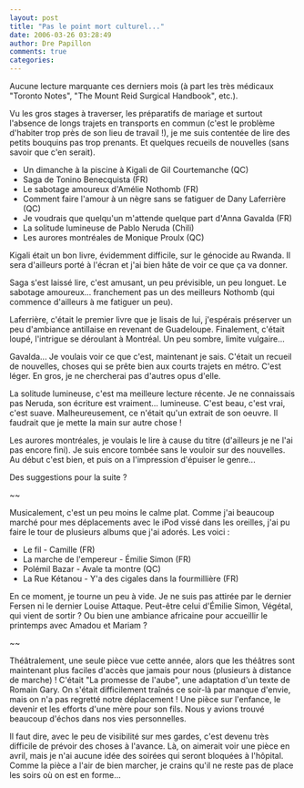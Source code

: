```yaml
---
layout: post
title: "Pas le point mort culturel..."
date: 2006-03-26 03:28:49
author: Dre Papillon
comments: true
categories: 
---
```



Aucune lecture marquante ces derniers mois (à part les très médicaux "Toronto Notes", "The Mount Reid Surgical Handbook", etc.).

Vu les gros stages à traverser, les préparatifs de mariage et surtout l'absence de longs trajets en transports en commun (c'est le problème d'habiter trop près de son lieu de travail !), je me suis contentée de lire des petits bouquins pas trop prenants.  Et quelques recueils de nouvelles (sans savoir que c'en serait).

- Un dimanche à la piscine à Kigali de Gil Courtemanche (QC)
- Saga de Tonino Benecquista (FR)
- Le sabotage amoureux d'Amélie Nothomb (FR)
- Comment faire l'amour à un nègre sans se fatiguer de Dany Laferrière (QC)
- Je voudrais que quelqu'un m'attende quelque part d'Anna Gavalda (FR)
- La solitude lumineuse de Pablo Neruda (Chili)
- Les aurores montréales de Monique Proulx (QC)

Kigali était un bon livre, évidemment difficile, sur le génocide au Rwanda.  Il sera d'ailleurs porté à l'écran et j'ai bien hâte de voir ce que ça va donner.

Saga s'est laissé lire, c'est amusant, un peu prévisible, un peu longuet.  Le sabotage amoureux...  franchement pas un des meilleurs Nothomb (qui commence d'ailleurs à me fatiguer un peu).

Laferrière, c'était le premier livre que je lisais de lui, j'espérais préserver un peu d'ambiance antillaise en revenant de Guadeloupe.  Finalement, c'était loupé, l'intrigue se déroulant à Montréal.  Un peu sombre, limite vulgaire...

Gavalda...  Je voulais voir ce que c'est, maintenant je sais.  C'était un recueil de nouvelles, choses qui se prête bien aux courts trajets en métro.  C'est léger.  En gros, je ne chercherai pas d'autres opus d'elle.

La solitude lumineuse, c'est ma meilleure lecture récente.   Je ne connaissais pas Neruda, son écriture est vraiment... lumineuse.  C'est beau, c'est vrai, c'est suave.  Malheureusement, ce n'était qu'un extrait de son oeuvre.  Il faudrait que je mette la main sur autre chose !

Les aurores montréales, je voulais le lire à cause du titre (d'ailleurs je ne l'ai pas encore fini).  Je suis encore tombée sans le vouloir sur des nouvelles.  Au début c'est bien, et puis on a l'impression d'épuiser le genre...

Des suggestions pour la suite ?

~~

Musicalement, c'est un peu moins le calme plat.  Comme j'ai beaucoup marché pour mes déplacements avec le iPod vissé dans les oreilles, j'ai pu faire le tour de plusieurs albums que j'ai adorés.  Les voici :

- Le fil - Camille (FR)
- La marche de l'empereur - Émilie Simon (FR)
- Polémil Bazar - Avale ta montre (QC)
- La Rue Kétanou - Y'a des cigales dans la fourmillière (FR)

En ce moment, je tourne un peu à vide.  Je ne suis pas attirée par le dernier Fersen ni le dernier Louise Attaque.  Peut-être celui d'Émilie Simon, Végétal, qui vient de sortir ?  Ou bien une ambiance africaine pour accueillir le printemps avec Amadou et Mariam ?

~~

Théâtralement, une seule pièce vue cette année, alors que les théâtres sont maintenant plus faciles d'accès que jamais pour nous (plusieurs à distance de marche) !  C'était "La promesse de l'aube", une adaptation d'un texte de Romain Gary.  On s'était difficilement traînés ce soir-là par manque d'envie, mais on n'a pas regretté notre déplacement !  Une pièce sur l'enfance, le devenir et les efforts d'une mère pour son fils.  Nous y avions trouvé beaucoup d'échos dans nos vies personnelles.

Il faut dire, avec le peu de visibilité sur mes gardes, c'est devenu très difficile de prévoir des choses à l'avance.  Là, on aimerait voir une pièce en avril, mais je n'ai aucune idée des soirées qui seront bloquées à l'hôpital.  Comme la pièce a l'air de bien marcher, je crains qu'il ne reste pas de place les soirs où on est en forme...